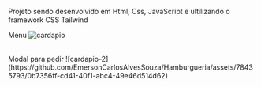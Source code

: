 Projeto sendo desenvolvido em Html, Css, JavaScript e ultilizando o framework CSS Tailwind <br>

Menu
![cardapio](https://github.com/EmersonCarlosAlvesSouza/Hamburgueria/assets/78435793/679d50cc-6637-42a5-8fe9-a772eae22944)

<br>
Modal para pedir
![cardapio-2](https://github.com/EmersonCarlosAlvesSouza/Hamburgueria/assets/78435793/0b7356ff-cd41-40f1-abc4-49e46d514d62)
